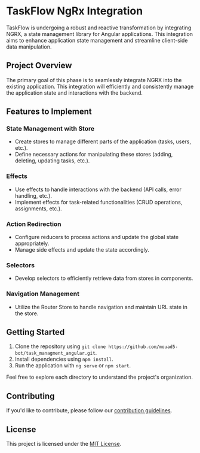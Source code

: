 # TaskFlow NgRx Integration

TaskFlow is undergoing a robust and reactive transformation by integrating NGRX, a state management library for Angular applications. This integration aims to enhance application state management and streamline client-side data manipulation.

## Project Overview

The primary goal of this phase is to seamlessly integrate NGRX into the existing application. This integration will efficiently and consistently manage the application state and interactions with the backend.

## Features to Implement

### State Management with Store

- Create stores to manage different parts of the application (tasks, users, etc.).
- Define necessary actions for manipulating these stores (adding, deleting, updating tasks, etc.).

### Effects

- Use effects to handle interactions with the backend (API calls, error handling, etc.).
- Implement effects for task-related functionalities (CRUD operations, assignments, etc.).

### Action Redirection

- Configure reducers to process actions and update the global state appropriately.
- Manage side effects and update the state accordingly.

### Selectors

- Develop selectors to efficiently retrieve data from stores in components.

### Navigation Management

- Utilize the Router Store to handle navigation and maintain URL state in the store.

## Getting Started

1. Clone the repository using `git clone https://github.com/mouad5-bot/task_managment_angular.git`.
2. Install dependencies using `npm install`.
3. Run the application with `ng serve` or `npm start`.

Feel free to explore each directory to understand the project's organization.

## Contributing

If you'd like to contribute, please follow our [contribution guidelines](CONTRIBUTING.md).

## License

This project is licensed under the [MIT License](LICENSE).

